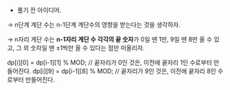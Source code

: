 - 풀기 전 아이디어.

→ n단계 계단 수는 n-1단계 계단수의 영향을 받는다는 것을 생각하자.

→ n자리 계단 수는 **n-1자리 계단 수 각각의 끝 숫자**가 0일 땐 1만, 9일 땐 8만 올 수 있고, 그 외 숫자일 땐 ±1씩만 올 수 있다는 점만 떠올리자.

 dp[i][0] = dp[i-1][1] % MOD; // 끝자리가 0인 것은, 이전에 끝자리 1인 수로부터 만들어진다.
		    dp[i][9] = dp[i-1][8] % MOD; // 끝자리가 9인 것은, 이전에 끝자리 8인 수로부터 만들어진다.